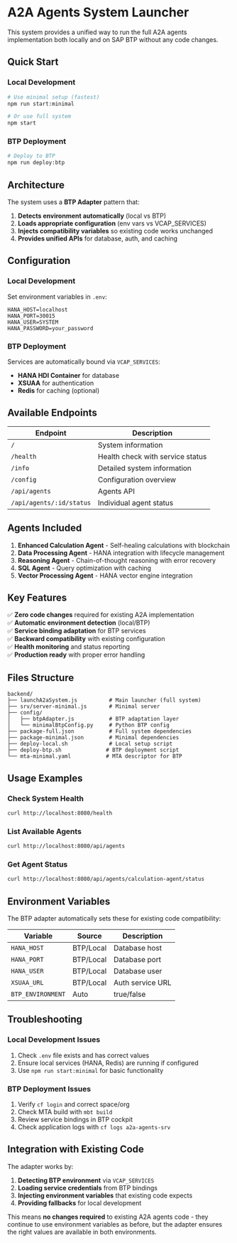 # A2A Agents System Launcher

This system provides a unified way to run the full A2A agents implementation both locally and on SAP BTP without any code changes.

## Quick Start

### Local Development
```bash
# Use minimal setup (fastest)
npm run start:minimal

# Or use full system
npm start
```

### BTP Deployment
```bash
# Deploy to BTP
npm run deploy:btp
```

## Architecture

The system uses a **BTP Adapter** pattern that:

1. **Detects environment automatically** (local vs BTP)
2. **Loads appropriate configuration** (env vars vs VCAP_SERVICES)
3. **Injects compatibility variables** so existing code works unchanged
4. **Provides unified APIs** for database, auth, and caching

## Configuration

### Local Development
Set environment variables in `.env`:
```env
HANA_HOST=localhost
HANA_PORT=30015
HANA_USER=SYSTEM
HANA_PASSWORD=your_password
```

### BTP Deployment
Services are automatically bound via `VCAP_SERVICES`:
- **HANA HDI Container** for database
- **XSUAA** for authentication  
- **Redis** for caching (optional)

## Available Endpoints

| Endpoint | Description |
|----------|-------------|
| `/` | System information |
| `/health` | Health check with service status |
| `/info` | Detailed system information |
| `/config` | Configuration overview |
| `/api/agents` | Agents API |
| `/api/agents/:id/status` | Individual agent status |

## Agents Included

1. **Enhanced Calculation Agent** - Self-healing calculations with blockchain
2. **Data Processing Agent** - HANA integration with lifecycle management
3. **Reasoning Agent** - Chain-of-thought reasoning with error recovery
4. **SQL Agent** - Query optimization with caching
5. **Vector Processing Agent** - HANA vector engine integration

## Key Features

✅ **Zero code changes** required for existing A2A implementation  
✅ **Automatic environment detection** (local/BTP)  
✅ **Service binding adaptation** for BTP services  
✅ **Backward compatibility** with existing configuration  
✅ **Health monitoring** and status reporting  
✅ **Production ready** with proper error handling  

## Files Structure

```
backend/
├── launchA2aSystem.js          # Main launcher (full system)
├── srv/server-minimal.js       # Minimal server
├── config/
│   ├── btpAdapter.js           # BTP adaptation layer
│   └── minimalBtpConfig.py     # Python BTP config
├── package-full.json           # Full system dependencies
├── package-minimal.json        # Minimal dependencies
├── deploy-local.sh             # Local setup script
├── deploy-btp.sh              # BTP deployment script
└── mta-minimal.yaml           # MTA descriptor for BTP
```

## Usage Examples

### Check System Health
```bash
curl http://localhost:8080/health
```

### List Available Agents
```bash
curl http://localhost:8080/api/agents
```

### Get Agent Status
```bash
curl http://localhost:8080/api/agents/calculation-agent/status
```

## Environment Variables

The BTP adapter automatically sets these for existing code compatibility:

| Variable | Source | Description |
|----------|--------|-------------|
| `HANA_HOST` | BTP/Local | Database host |
| `HANA_PORT` | BTP/Local | Database port |
| `HANA_USER` | BTP/Local | Database user |
| `XSUAA_URL` | BTP/Local | Auth service URL |
| `BTP_ENVIRONMENT` | Auto | true/false |

## Troubleshooting

### Local Development Issues
1. Check `.env` file exists and has correct values
2. Ensure local services (HANA, Redis) are running if configured
3. Use `npm run start:minimal` for basic functionality

### BTP Deployment Issues  
1. Verify `cf login` and correct space/org
2. Check MTA build with `mbt build`
3. Review service bindings in BTP cockpit
4. Check application logs with `cf logs a2a-agents-srv`

## Integration with Existing Code

The adapter works by:
1. **Detecting BTP environment** via `VCAP_SERVICES`
2. **Loading service credentials** from BTP bindings  
3. **Injecting environment variables** that existing code expects
4. **Providing fallbacks** for local development

This means **no changes required** to existing A2A agents code - they continue to use environment variables as before, but the adapter ensures the right values are available in both environments.